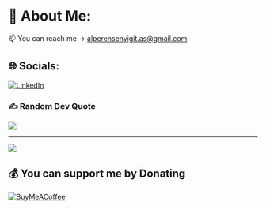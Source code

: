 # 💫 About Me:
📫 You can reach me -> alperensenyigit.as@gmail.com


## 🌐 Socials:
[![LinkedIn](https://img.shields.io/badge/LinkedIn-%230077B5.svg?logo=linkedin&logoColor=white)](https://linkedin.com/in/alperen-senyigit) 

### ✍️ Random Dev Quote
![](https://quotes-github-readme.vercel.app/api?type=horizontal&theme=dark)

---
[![](https://visitcount.itsvg.in/api?id=alperensenyigit&icon=5&color=1)](https://visitcount.itsvg.in)

  ## 💰 You can support me by Donating
  [![BuyMeACoffee](https://img.shields.io/badge/Buy%20Me%20a%20Coffee-ffdd00?style=for-the-badge&logo=buy-me-a-coffee&logoColor=black)](https://buymeacoffee.com/alperensenyigit) 

  
<!-- Proudly created with GPRM ( https://gprm.itsvg.in ) -->
